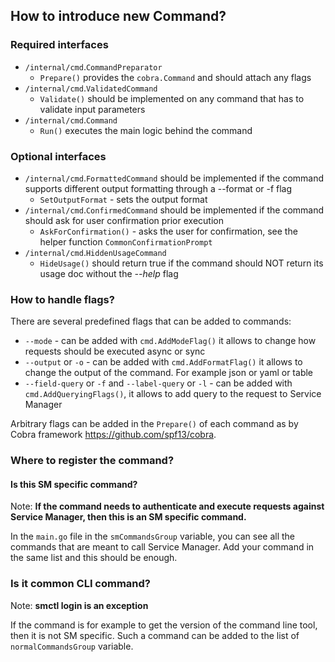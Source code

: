 ## How to introduce new Command?

### Required interfaces

* `/internal/cmd`.`CommandPreparator` 
    - `Prepare()` provides the `cobra.Command` and should attach any flags
* `/internal/cmd`.`ValidatedCommand`
    - `Validate()` should be implemented on any command that has to validate input parameters
* `/internal/cmd`.`Command`
    - `Run()` executes the main logic behind the command

### Optional interfaces

* `/internal/cmd`.`FormattedCommand` should be implemented if the command supports different output formatting through a --format or -f flag
    - `SetOutputFormat` - sets the output format
* `/internal/cmd`.`ConfirmedCommand` should be implemented if the command should ask for user confirmation prior execution
    - `AskForConfirmation()` - asks the user for confirmation, see the helper function `CommonConfirmationPrompt`
* `/internal/cmd`.`HiddenUsageCommand`
    - `HideUsage()` should return true if the command should NOT return its usage doc without the *--help* flag

### How to handle flags?

There are several predefined flags that can be added to commands:

* `--mode` - can be added with `cmd.AddModeFlag()` it allows to change how requests should be executed async or sync
* `--output` or `-o` - can be added with `cmd.AddFormatFlag()` it allows to change the output of the command. For example json or yaml or table
* `--field-query` or `-f` and  `--label-query` or `-l` - can be added with `cmd.AddQueryingFlags()`, it allows to add query to the request to Service Manager

Arbitrary flags can be added in the `Prepare()` of each command as by Cobra framework https://github.com/spf13/cobra.

### Where to register the command?

#### Is this SM specific command?

Note: **If the command needs to authenticate and execute requests against Service Manager, then this is an SM specific command.**

In the `main.go` file in the `smCommandsGroup` variable, you can see all the commands that are meant to call Service Manager. Add your command in the same list and this should be enough.

### Is it common CLI command?

Note: **smctl login is an exception**

If the command is for example to get the version of the command line tool, then it is not SM specific.
Such a command can be added to the list of `normalCommandsGroup` variable.
